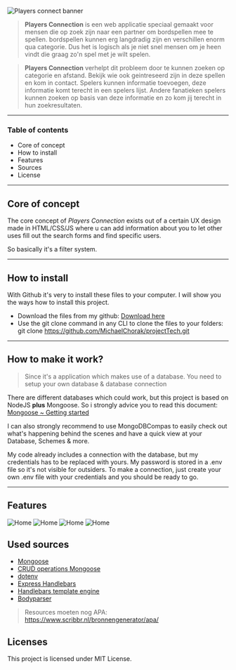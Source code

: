  ![Players connect banner](https://github.com/MichaelChorak/projectTech/blob/main/public/images/banner.png)
> __Players Connection__ is een web applicatie speciaal gemaakt voor mensen die op zoek zijn naar een partner om bordspellen mee te spellen.
bordspellen kunnen erg langdradig zijn en verschillen enorm qua categorie. Dus het is logisch als je niet snel mensen om je heen vindt die graag zo'n spel met je wilt spelen.

>__Players Connection__ verhelpt dit probleem door te kunnen zoeken op categorie en afstand. Bekijk wie ook geintreseerd zijn in deze spellen en kom in contact.
Spelers kunnen informatie toevoegen, deze informatie komt terecht in een spelers lijst. Andere fanatieken spelers kunnen zoeken op basis van deze informatie en zo kom jij terecht in hun zoekresultaten.


---

### Table of contents

* Core of concept
* How to install
* Features
* Sources
* License

---

## Core of concept
The core concept of *Players Connection* exists out of a certain UX design made in HTML/CSS/JS where u can add information about you to let other uses fill out the search forms and find specific users. 

So basically it's a filter system.

---

## How to install

With Github it's very to install these files to your computer. I will show you the ways how to install this project.

* Download the files from my github:  [Download here](https://github.com/MichaelChorak/projectTech)
* Use the git clone command in any CLI to clone the files to your folders: git clone https://github.com/MichaelChorak/projectTech.git

---

## How to make it work?
> Since it's a application which makes use of a database. You need to setup your own database & database connection

There are different databases which could work, but this project is based on NodeJS __plus__ Mongoose.
So i strongly advice you to read this document:  [Mongoose ~ Getting started](https://mongoosejs.com/docs/)

I can also strongly recommend to use MongoDBCompas to easily check out what's happening behind the scenes and have a quick view at your Database, Schemes & more.

My code already includes a connection with the database, but my credentials has to be replaced with yours. My password is stored in a .env file so it's not visible for outsiders. To make a connection, just create your own .env file with your credentials and you should be ready to go.

---

## Features
 ![Home](https://github.com/MichaelChorak/projectTech/blob/main/public/images/beginScherm.PNG)
  ![Home](https://github.com/MichaelChorak/projectTech/blob/main/public/images/formulier.PNG)
   ![Home](https://github.com/MichaelChorak/projectTech/blob/main/public/images/zoeken.PNG)
    ![Home](https://github.com/MichaelChorak/projectTech/blob/main/public/images/alleGebruikers.PNG)

## Used sources

* [Mongoose](https://mongoosejs.com/docs/)
* [CRUD operations Mongoose](https://docs.mongodb.com/manual/crud/)
* [dotenv](https://www.npmjs.com/package/dotenv)
* [Express Handlebars](https://www.npmjs.com/package/express-handlebars)
* [Handlebars template engine](https://handlebarsjs.com/)
* [Bodyparser](https://www.npmjs.com/package/body-parser)

> Resources moeten nog APA: https://www.scribbr.nl/bronnengenerator/apa/

## Licenses

This project is licensed under MIT License.
